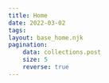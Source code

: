 ```yaml
---
title: Home
date: 2022-03-02
tags:
layout: base_home.njk
pagination:
    data: collections.post
    size: 5
    reverse: true
---
```

